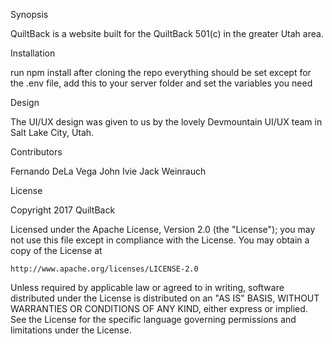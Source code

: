 Synopsis

QuiltBack is a website built for the QuiltBack 501(c) in the greater Utah area.

Installation

run npm install after cloning the repo
everything should be set except for the .env file, add this to your server folder and set the variables you need

Design

The UI/UX design was given to us by the lovely Devmountain UI/UX team in Salt Lake City, Utah.  

Contributors

Fernando DeLa Vega
John Ivie
Jack Weinrauch

License

Copyright 2017 QuiltBack

Licensed under the Apache License, Version 2.0 (the "License");
you may not use this file except in compliance with the License.
You may obtain a copy of the License at

    http://www.apache.org/licenses/LICENSE-2.0

Unless required by applicable law or agreed to in writing, software
distributed under the License is distributed on an "AS IS" BASIS,
WITHOUT WARRANTIES OR CONDITIONS OF ANY KIND, either express or implied.
See the License for the specific language governing permissions and
limitations under the License.